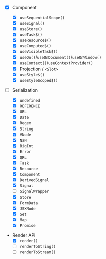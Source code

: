 - [x] Component

  - [x] `useSequentialScope()`
  - [x] `useSignal()`
  - [x] `useStore()`
  - [x] `useTask$()`
  - [x] `useResource$()`
  - [x] `useComputed$()`
  - [x] `useVisibleTask$()`
  - [x] `useOn()`/`useOnDocument()`/`useOnWindow()`
  - [x] `useContext()`/`useContextProvider()`
  - [x] Projection / `<Slot>`
  - [x] `useStyle$()`
  - [x] `useStyleScoped$()`

- [ ] Serialization

  - [x] `undefined`
  - [x] `REFERENCE`
  - [x] `URL`
  - [x] `Date`
  - [x] `Regex`
  - [x] `String`
  - [x] `VNode`
  - [x] `NaN`
  - [x] `BigInt`
  - [x] `Error`
  - [x] `QRL`
  - [x] `Task`
  - [x] `Resource`
  - [x] `Component`
  - [x] `DerivedSignal`
  - [x] `Signal`
  - [ ] `SignalWrapper`
  - [x] `Store`
  - [x] `FormData`
  - [x] `JSXNode`
  - [x] `Set`
  - [x] `Map`
  - [x] `Promise`

- Render API
  - [x] `render()`
  - [ ] `renderToString()`
  - [ ] `renderToStream()`
